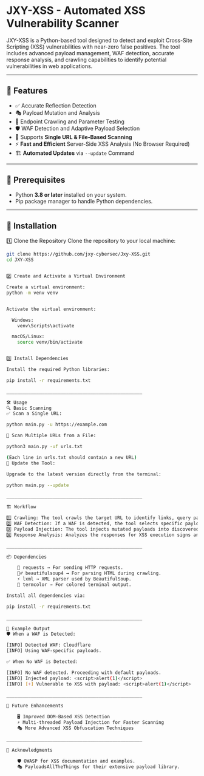 # JXY-XSS - Automated XSS Vulnerability Scanner

JXY-XSS is a Python-based tool designed to detect and exploit Cross-Site Scripting (XSS) vulnerabilities with near-zero false positives. The tool includes advanced payload management, WAF detection, accurate response analysis, and crawling capabilities to identify potential vulnerabilities in web applications.

---

## 🚀 Features
- ✅ Accurate Reflection Detection  
- 🎭 Payload Mutation and Analysis  
- 🔎 Endpoint Crawling and Parameter Testing  
- 🛡️ WAF Detection and Adaptive Payload Selection  
- 📂 Supports **Single URL & File-Based Scanning**  
- ⚡ **Fast and Efficient** Server-Side XSS Analysis (No Browser Required)  
- 🏗️ **Automated Updates** via `--update` Command  

---

## 🔧 Prerequisites
- Python **3.8 or later** installed on your system.  
- Pip package manager to handle Python dependencies.  

---

## 📌 Installation

1️⃣ Clone the Repository
Clone the repository to your local machine:  
```bash
git clone https://github.com/jxy-cybersec/Jxy-XSS.git
cd JXY-XSS


2️⃣ Create and Activate a Virtual Environment

Create a virtual environment:
python -m venv venv


Activate the virtual environment:

  Windows:
    venv\Scripts\activate

  macOS/Linux:
    source venv/bin/activate


3️⃣ Install Dependencies

Install the required Python libraries:

pip install -r requirements.txt

__________________________________________________

🛠️ Usage
🔍 Basic Scanning
✅ Scan a Single URL:

python main.py -u https://example.com

📂 Scan Multiple URLs from a File:

python3 main.py -uf urls.txt

(Each line in urls.txt should contain a new URL)
🔄 Update the Tool:

Upgrade to the latest version directly from the terminal:

python main.py --update

__________________________________________________

🏗️ Workflow

1️⃣ Crawling: The tool crawls the target URL to identify links, query parameters, and forms.
2️⃣ WAF Detection: If a WAF is detected, the tool selects specific payloads to bypass its protections.
3️⃣ Payload Injection: The tool injects mutated payloads into discovered parameters and forms.
4️⃣ Response Analysis: Analyzes the responses for XSS execution signs and detects reflected/stored XSS.

__________________________________________________

📦 Dependencies

    📨 requests → For sending HTTP requests.
    🕵️‍♂️ beautifulsoup4 → For parsing HTML during crawling.
    ⚡ lxml → XML parser used by BeautifulSoup.
    🎨 termcolor → For colored terminal output.

Install all dependencies via:

pip install -r requirements.txt

__________________________________________________

🔬 Example Output
🛡️ When a WAF is Detected:

[INFO] Detected WAF: Cloudflare
[INFO] Using WAF-specific payloads.

✅ When No WAF is Detected:

[INFO] No WAF detected. Proceeding with default payloads.
[INFO] Injected payload: <script>alert(1)</script>
[INFO] [+] Vulnerable to XSS with payload: <script>alert(1)</script>

__________________________________________________

🎯 Future Enhancements

    🖥️ Improved DOM-Based XSS Detection
    ⚡ Multi-threaded Payload Injection for Faster Scanning
    🎭 More Advanced XSS Obfuscation Techniques

__________________________________________________

🙌 Acknowledgments

    🛡️ OWASP for XSS documentation and examples.
    🎭 PayloadsAllTheThings for their extensive payload library.